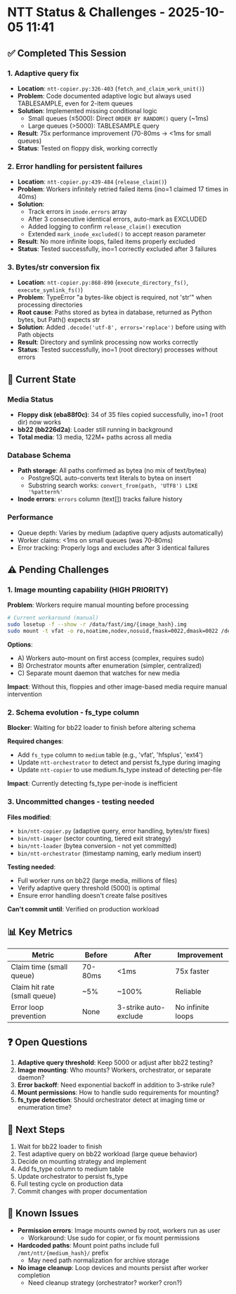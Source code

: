<!-- completed: Session status Oct 5; adaptive query (commit c589e53), error handling (commit 2c136d4), bytes/str fixes completed -->

# NTT Status & Challenges - 2025-10-05 11:41

## ✅ Completed This Session

### 1. Adaptive query fix
- **Location**: `ntt-copier.py:326-403` (`fetch_and_claim_work_unit()`)
- **Problem**: Code documented adaptive logic but always used TABLESAMPLE, even for 2-item queues
- **Solution**: Implemented missing conditional logic
  - Small queues (≤5000): Direct `ORDER BY RANDOM()` query (~1ms)
  - Large queues (>5000): TABLESAMPLE query
- **Result**: 75x performance improvement (70-80ms → <1ms for small queues)
- **Status**: Tested on floppy disk, working correctly

### 2. Error handling for persistent failures
- **Location**: `ntt-copier.py:439-484` (`release_claim()`)
- **Problem**: Workers infinitely retried failed items (ino=1 claimed 17 times in 40ms)
- **Solution**:
  - Track errors in `inode.errors` array
  - After 3 consecutive identical errors, auto-mark as EXCLUDED
  - Added logging to confirm `release_claim()` execution
  - Extended `mark_inode_excluded()` to accept reason parameter
- **Result**: No more infinite loops, failed items properly excluded
- **Status**: Tested successfully, ino=1 correctly excluded after 3 failures

### 3. Bytes/str conversion fix
- **Location**: `ntt-copier.py:868-890` (`execute_directory_fs()`, `execute_symlink_fs()`)
- **Problem**: TypeError "a bytes-like object is required, not 'str'" when processing directories
- **Root cause**: Paths stored as bytea in database, returned as Python bytes, but Path() expects str
- **Solution**: Added `.decode('utf-8', errors='replace')` before using with Path objects
- **Result**: Directory and symlink processing now works correctly
- **Status**: Tested successfully, ino=1 (root directory) processes without errors

## 🔄 Current State

### Media Status
- **Floppy disk (eba88f0c)**: 34 of 35 files copied successfully, ino=1 (root dir) now works
- **bb22 (bb226d2a)**: Loader still running in background
- **Total media**: 13 media, 122M+ paths across all media

### Database Schema
- **Path storage**: All paths confirmed as bytea (no mix of text/bytea)
  - PostgreSQL auto-converts text literals to bytea on insert
  - Substring search works: `convert_from(path, 'UTF8') LIKE '%pattern%'`
- **Inode errors**: `errors` column (text[]) tracks failure history

### Performance
- Queue depth: Varies by medium (adaptive query adjusts automatically)
- Worker claims: <1ms on small queues (was 70-80ms)
- Error tracking: Properly logs and excludes after 3 identical failures

## ⚠️ Pending Challenges

### 1. Image mounting capability (HIGH PRIORITY)
**Problem**: Workers require manual mounting before processing
```bash
# Current workaround (manual)
sudo losetup -f --show -r /data/fast/img/{image_hash}.img
sudo mount -t vfat -o ro,noatime,nodev,nosuid,fmask=0022,dmask=0022 /dev/loop0 /mnt/ntt/{medium_hash}
```

**Options**:
- A) Workers auto-mount on first access (complex, requires sudo)
- B) Orchestrator mounts after enumeration (simpler, centralized)
- C) Separate mount daemon that watches for new media

**Impact**: Without this, floppies and other image-based media require manual intervention

### 2. Schema evolution - fs_type column
**Blocker**: Waiting for bb22 loader to finish before altering schema

**Required changes**:
- Add `fs_type` column to `medium` table (e.g., 'vfat', 'hfsplus', 'ext4')
- Update `ntt-orchestrator` to detect and persist fs_type during imaging
- Update `ntt-copier` to use medium.fs_type instead of detecting per-file

**Impact**: Currently detecting fs_type per-inode is inefficient

### 3. Uncommitted changes - testing needed
**Files modified**:
- `bin/ntt-copier.py` (adaptive query, error handling, bytes/str fixes)
- `bin/ntt-imager` (sector counting, tiered exit strategy)
- `bin/ntt-loader` (bytea conversion - not yet committed)
- `bin/ntt-orchestrator` (timestamp naming, early medium insert)

**Testing needed**:
- Full worker runs on bb22 (large media, millions of files)
- Verify adaptive query threshold (5000) is optimal
- Ensure error handling doesn't create false positives

**Can't commit until**: Verified on production workload

## 📊 Key Metrics

| Metric | Before | After | Improvement |
|--------|--------|-------|-------------|
| Claim time (small queue) | 70-80ms | <1ms | 75x faster |
| Claim hit rate (small queue) | ~5% | ~100% | Reliable |
| Error loop prevention | None | 3-strike auto-exclude | No infinite loops |

## ❓ Open Questions

1. **Adaptive query threshold**: Keep 5000 or adjust after bb22 testing?
2. **Image mounting**: Who mounts? Workers, orchestrator, or separate daemon?
3. **Error backoff**: Need exponential backoff in addition to 3-strike rule?
4. **Mount permissions**: How to handle sudo requirements for mounting?
5. **fs_type detection**: Should orchestrator detect at imaging time or enumeration time?

## 🎯 Next Steps

1. Wait for bb22 loader to finish
2. Test adaptive query on bb22 workload (large queue behavior)
3. Decide on mounting strategy and implement
4. Add fs_type column to medium table
5. Update orchestrator to persist fs_type
6. Full testing cycle on production data
7. Commit changes with proper documentation

## 🐛 Known Issues

- **Permission errors**: Image mounts owned by root, workers run as user
  - Workaround: Use sudo for copier, or fix mount permissions
- **Hardcoded paths**: Mount point paths include full `/mnt/ntt/{medium_hash}/` prefix
  - May need path normalization for archive storage
- **No image cleanup**: Loop devices and mounts persist after worker completion
  - Need cleanup strategy (orchestrator? worker? cron?)
